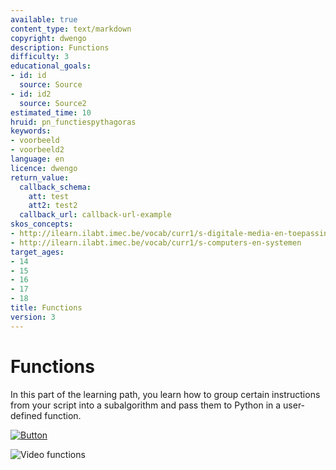 ```yaml
---
available: true
content_type: text/markdown
copyright: dwengo
description: Functions
difficulty: 3
educational_goals:
- id: id
  source: Source
- id: id2
  source: Source2
estimated_time: 10
hruid: pn_functiespythagoras
keywords:
- voorbeeld
- voorbeeld2
language: en
licence: dwengo
return_value:
  callback_schema:
    att: test
    att2: test2
  callback_url: callback-url-example
skos_concepts:
- http://ilearn.ilabt.imec.be/vocab/curr1/s-digitale-media-en-toepassingen
- http://ilearn.ilabt.imec.be/vocab/curr1/s-computers-en-systemen
target_ages:
- 14
- 15
- 16
- 17
- 18
title: Functions
version: 3
---
```

# Functions

In this part of the learning path, you learn how to group certain instructions from your script into a subalgorithm and pass them to Python in a user-defined function.

[![](embed/Button.png "Button")](https://kiks.ilabt.imec.be/jupyterhub/?id=1006 "Notebooks Functions")

![](@youtube/https://www.youtube.com/watch?v=fRRX4oE45UQ "Video functions")